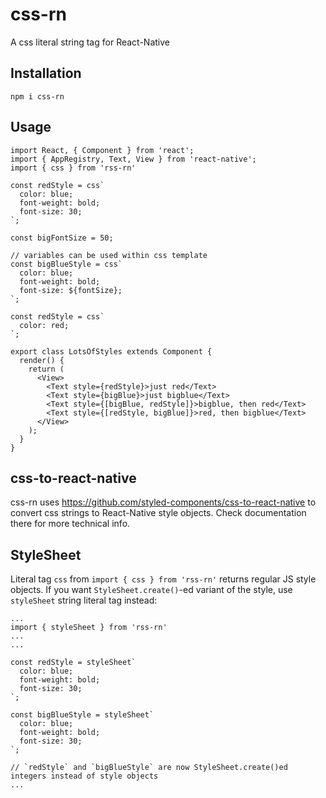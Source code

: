 # css-rn
A css literal string tag for React-Native

## Installation
```
npm i css-rn
```

## Usage
```
import React, { Component } from 'react';
import { AppRegistry, Text, View } from 'react-native';
import { css } from 'rss-rn'

const redStyle = css`
  color: blue;
  font-weight: bold;
  font-size: 30;
`;

const bigFontSize = 50;

// variables can be used within css template
const bigBlueStyle = css`
  color: blue;
  font-weight: bold;
  font-size: ${fontSize};
`;

const redStyle = css`
  color: red;
`;

export class LotsOfStyles extends Component {
  render() {
    return (
      <View>
        <Text style={redStyle}>just red</Text>
        <Text style={bigBlue}>just bigblue</Text>
        <Text style={[bigBlue, redStyle]}>bigblue, then red</Text>
        <Text style={[redStyle, bigBlue]}>red, then bigblue</Text>
      </View>
    );
  }
}
```

## css-to-react-native
css-rn uses https://github.com/styled-components/css-to-react-native to convert css strings to React-Native style objects. Check documentation there for more technical info.

## StyleSheet
Literal tag `css` from `import { css } from 'rss-rn'` returns regular JS style objects.
If you want `StyleSheet.create()`-ed variant of the style, use `styleSheet` string literal tag instead:
```
...
import { styleSheet } from 'rss-rn'
...
...

const redStyle = styleSheet`
  color: blue;
  font-weight: bold;
  font-size: 30;
`;

const bigBlueStyle = styleSheet`
  color: blue;
  font-weight: bold;
  font-size: 30;
`;

// `redStyle` and `bigBlueStyle` are now StyleSheet.create()ed integers instead of style objects
...
```
